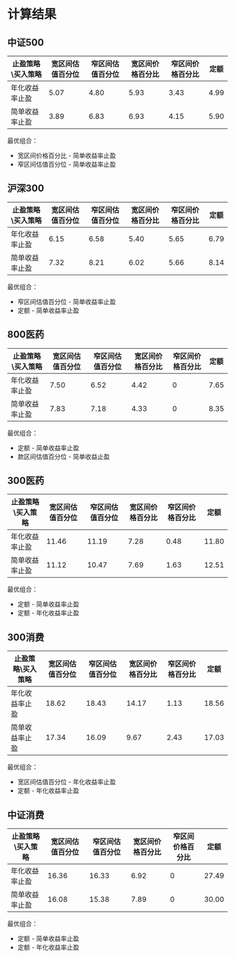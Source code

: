 # 计算结果

## 中证500

|止盈策略\买入策略  | 宽区间估值百分位| 窄区间估值百分位| 宽区间价格百分比| 窄区间价格百分比| 定额|
|                 -|               -|               -|               -|               -|    -|
|年化收益率止盈     |  5.07          | 4.80           | 5.93           |3.43            |4.99 |
|简单收益率止盈     |  3.89          | 6.83           | 6.93           |4.15            |5.90 |

最优组合： 
- 宽区间价格百分比 - 简单收益率止盈
- 窄区间估值百分位 - 简单收益率止盈

## 沪深300

|止盈策略\买入策略  | 宽区间估值百分位| 窄区间估值百分位| 宽区间价格百分比| 窄区间价格百分比| 定额|
|                 -|               -|               -|               -|               -|    -|
|年化收益率止盈     |  6.15          | 6.58           | 5.40           |5.65            |6.79 |
|简单收益率止盈     |  7.32          | 8.21           | 6.02           |5.66            |8.14 |

最优组合： 
- 窄区间估值百分位 - 简单收益率止盈
- 定额 - 简单收益率止盈

## 800医药

|止盈策略\买入策略  | 宽区间估值百分位| 窄区间估值百分位| 宽区间价格百分比| 窄区间价格百分比| 定额|
|                 -|               -|               -|               -|               -|    -|
|年化收益率止盈     |  7.50          | 6.52           | 4.42           |0            |7.65 |
|简单收益率止盈     |  7.83          | 7.18           | 4.33           |0           |8.35 |

最优组合： 
- 定额 - 简单收益率止盈
- 款区间估值百分位 - 简单收益止盈

## 300医药

|止盈策略\买入策略  | 宽区间估值百分位| 窄区间估值百分位| 宽区间价格百分比| 窄区间价格百分比| 定额|
|                 -|               -|               -|               -|               -|    -|
|年化收益率止盈     |  11.46          | 11.19           | 7.28           |0.48            |11.80 |
|简单收益率止盈     |  11.12         | 10.47            | 7.69           |1.63            |12.51 |

最优组合： 
- 定额 - 简单收益率止盈
- 定额 - 年化收益率止盈

## 300消费

|止盈策略\买入策略  | 宽区间估值百分位| 窄区间估值百分位| 宽区间价格百分比| 窄区间价格百分比| 定额|
|                 -|               -|               -|               -|               -|    -|
|年化收益率止盈     |  18.62          | 18.43           | 14.17           |1.13           |18.56 |
|简单收益率止盈     |  17.34         | 16.09           | 9.67         |2.43        |17.03 |

最优组合： 
- 宽区间估值百分位 - 年化收益率止盈
- 定额 - 年化收益率止盈

## 中证消费

|止盈策略\买入策略  | 宽区间估值百分位| 窄区间估值百分位| 宽区间价格百分比| 窄区间价格百分比| 定额|
|                 -|               -|               -|               -|               -|    -|
|年化收益率止盈     |  16.36          | 16.33           | 6.92           |0            |27.49 |
|简单收益率止盈     |  16.08         | 15.38           | 7.89           |0            |30.00 |

最优组合： 
- 定额 - 简单收益率止盈
- 定额 - 年化收益率止盈


